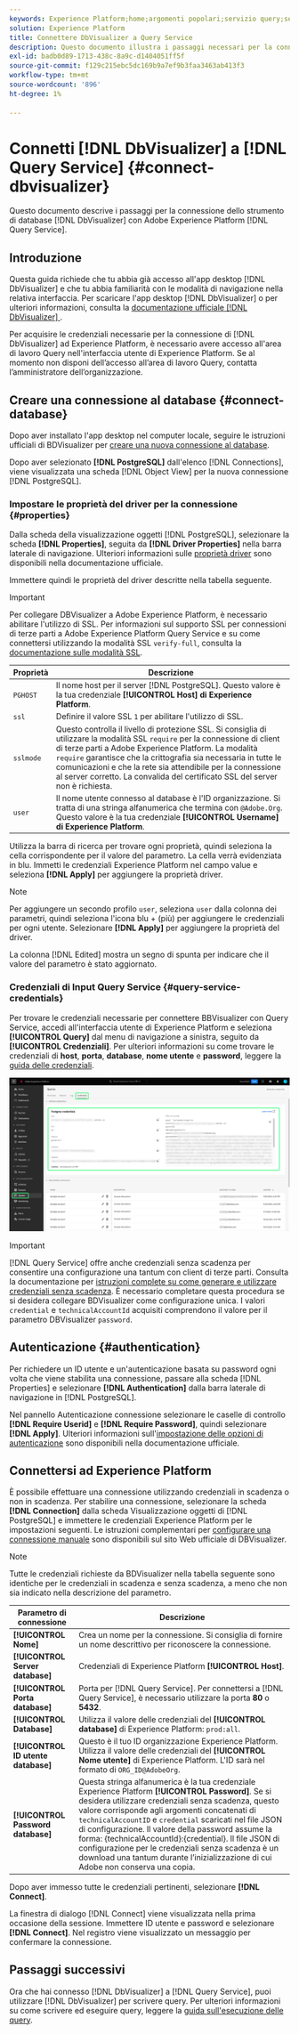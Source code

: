 ```yaml
---
keywords: Experience Platform;home;argomenti popolari;servizio query;servizio query;Db Visualizer;DbVisualizer;db visualizzaizer;connect to query service;
solution: Experience Platform
title: Connettere DbVisualizer a Query Service
description: Questo documento illustra i passaggi necessari per la connessione di DbVisualizer con Adobe Experience Platform Query Service.
exl-id: badb0d89-1713-438c-8a9c-d1404051ff5f
source-git-commit: f129c215ebc5dc169b9a7ef9b3faa3463ab413f3
workflow-type: tm+mt
source-wordcount: '896'
ht-degree: 1%

---
```


# Connetti [!DNL DbVisualizer] a [!DNL Query Service] {#connect-dbvisualizer}

Questo documento descrive i passaggi per la connessione dello strumento di database [!DNL DbVisualizer] con Adobe Experience Platform [!DNL Query Service].

## Introduzione

Questa guida richiede che tu abbia già accesso all&#39;app desktop [!DNL DbVisualizer] e che tu abbia familiarità con le modalità di navigazione nella relativa interfaccia. Per scaricare l&#39;app desktop [!DNL DbVisualizer] o per ulteriori informazioni, consulta la [documentazione ufficiale [!DNL DbVisualizer] ](https://www.dbvis.com/download/).

Per acquisire le credenziali necessarie per la connessione di [!DNL &#x200B; DbVisualizer] ad Experience Platform, è necessario avere accesso all&#39;area di lavoro Query nell&#39;interfaccia utente di Experience Platform. Se al momento non disponi dell’accesso all’area di lavoro Query, contatta l’amministratore dell’organizzazione.

## Creare una connessione al database {#connect-database}

Dopo aver installato l&#39;app desktop nel computer locale, seguire le istruzioni ufficiali di BDVisualizer per [creare una nuova connessione al database](https://confluence.dbvis.com/display/UG130/Create+a+New+Database+Connection).

Dopo aver selezionato **[!DNL PostgreSQL]** dall&#39;elenco [!DNL Connections], viene visualizzata una scheda [!DNL Object View] per la nuova connessione [!DNL PostgreSQL].

### Impostare le proprietà del driver per la connessione {#properties}

Dalla scheda della visualizzazione oggetti [!DNL PostgreSQL], selezionare la scheda **[!DNL Properties]**, seguita da **[!DNL Driver Properties]** nella barra laterale di navigazione. Ulteriori informazioni sulle [proprietà driver](https://confluence.dbvis.com/display/UG130/Configuring+Connection+Properties#ConfiguringConnectionProperties-DriverProperties) sono disponibili nella documentazione ufficiale.

Immettere quindi le proprietà del driver descritte nella tabella seguente.

>[!IMPORTANT]
>
>Per collegare DBVisualizer a Adobe Experience Platform, è necessario abilitare l&#39;utilizzo di SSL. Per informazioni sul supporto SSL per connessioni di terze parti a Adobe Experience Platform Query Service e su come connettersi utilizzando la modalità SSL `verify-full`, consulta la [documentazione sulle modalità SSL](./ssl-modes.md).

| Proprietà | Descrizione |
| ------ | ------ |
| `PGHOST` | Il nome host per il server [!DNL PostgreSQL]. Questo valore è la tua credenziale **[!UICONTROL Host] di Experience Platform**. |
| `ssl` | Definire il valore SSL `1` per abilitare l&#39;utilizzo di SSL. |
| `sslmode` | Questo controlla il livello di protezione SSL. Si consiglia di utilizzare la modalità SSL `require` per la connessione di client di terze parti a Adobe Experience Platform. La modalità `require` garantisce che la crittografia sia necessaria in tutte le comunicazioni e che la rete sia attendibile per la connessione al server corretto. La convalida del certificato SSL del server non è richiesta. |
| `user` | Il nome utente connesso al database è l&#39;ID organizzazione. Si tratta di una stringa alfanumerica che termina con `@Adobe.Org`. Questo valore è la tua credenziale **[!UICONTROL Username] di Experience Platform**. |

Utilizza la barra di ricerca per trovare ogni proprietà, quindi seleziona la cella corrispondente per il valore del parametro. La cella verrà evidenziata in blu. Immetti le credenziali Experience Platform nel campo value e seleziona **[!DNL Apply]** per aggiungere la proprietà driver.

>[!NOTE]
>
>Per aggiungere un secondo profilo `user`, seleziona `user` dalla colonna dei parametri, quindi seleziona l&#39;icona blu + (più) per aggiungere le credenziali per ogni utente. Selezionare **[!DNL Apply]** per aggiungere la proprietà del driver.

La colonna [!DNL Edited] mostra un segno di spunta per indicare che il valore del parametro è stato aggiornato.

### Credenziali di Input Query Service {#query-service-credentials}

Per trovare le credenziali necessarie per connettere BBVisualizer con Query Service, accedi all&#39;interfaccia utente di Experience Platform e seleziona **[!UICONTROL Query]** dal menu di navigazione a sinistra, seguito da **[!UICONTROL Credenziali]**. Per ulteriori informazioni su come trovare le credenziali di **host**, **porta**, **database**, **nome utente** e **password**, leggere la [guida delle credenziali](../ui/credentials.md).

![Pagina Credenziali dell&#39;area di lavoro Query Experience Platform con le credenziali evidenziate e le credenziali in scadenza.](../images/clients/dbvisualizer/query-service-credentials-page.png)

>[!IMPORTANT]
>
>[!DNL Query Service] offre anche credenziali senza scadenza per consentire una configurazione una tantum con client di terze parti. Consulta la documentazione per [istruzioni complete su come generare e utilizzare credenziali senza scadenza](../ui/credentials.md#non-expiring-credentials). È necessario completare questa procedura se si desidera collegare BDVisualizer come configurazione unica. I valori `credential` e `technicalAccountId` acquisiti comprendono il valore per il parametro DBVisualizer `password`.

## Autenticazione {#authentication}

Per richiedere un ID utente e un&#39;autenticazione basata su password ogni volta che viene stabilita una connessione, passare alla scheda [!DNL Properties] e selezionare **[!DNL Authentication]** dalla barra laterale di navigazione in [!DNL PostgreSQL].

Nel pannello Autenticazione connessione selezionare le caselle di controllo **[!DNL Require Userid]** e **[!DNL Require Password]**, quindi selezionare **[!DNL Apply]**. Ulteriori informazioni sull&#39;[impostazione delle opzioni di autenticazione](https://confluence.dbvis.com/display/UG140/Setting+Common+Authentication+Options) sono disponibili nella documentazione ufficiale.

## Connettersi ad Experience Platform

È possibile effettuare una connessione utilizzando credenziali in scadenza o non in scadenza. Per stabilire una connessione, selezionare la scheda **[!DNL Connection]** dalla scheda Visualizzazione oggetti di [!DNL PostgreSQL] e immettere le credenziali Experience Platform per le impostazioni seguenti. Le istruzioni complementari per [configurare una connessione manuale](https://confluence.dbvis.com/display/UG100/Setting+Up+a+Connection+Manually) sono disponibili sul sito Web ufficiale di DBVisualizer.

>[!NOTE]
>
>Tutte le credenziali richieste da BDVisualizer nella tabella seguente sono identiche per le credenziali in scadenza e senza scadenza, a meno che non sia indicato nella descrizione del parametro.

| Parametro di connessione | Descrizione |
|---|---|
| **[!UICONTROL Nome]** | Crea un nome per la connessione. Si consiglia di fornire un nome descrittivo per riconoscere la connessione. |
| **[!UICONTROL Server database]** | Credenziali di Experience Platform **[!UICONTROL Host]**. |
| **[!UICONTROL Porta database]** | Porta per [!DNL Query Service]. Per connettersi a [!DNL Query Service], è necessario utilizzare la porta **80** o **5432**. |
| **[!UICONTROL Database]** | Utilizza il valore delle credenziali del **[!UICONTROL database]** di Experience Platform: `prod:all`. |
| **[!UICONTROL ID utente database]** | Questo è il tuo ID organizzazione Experience Platform. Utilizza il valore delle credenziali del **[!UICONTROL Nome utente]** di Experience Platform. L&#39;ID sarà nel formato di `ORG_ID@AdobeOrg`. |
| **[!UICONTROL Password database]** | Questa stringa alfanumerica è la tua credenziale Experience Platform **[!UICONTROL Password]**. Se si desidera utilizzare credenziali senza scadenza, questo valore corrisponde agli argomenti concatenati di `technicalAccountID` e `credential` scaricati nel file JSON di configurazione. Il valore della password assume la forma: {technicalAccountId}:{credential}. Il file JSON di configurazione per le credenziali senza scadenza è un download una tantum durante l’inizializzazione di cui Adobe non conserva una copia. |

Dopo aver immesso tutte le credenziali pertinenti, selezionare **[!DNL Connect]**.

La finestra di dialogo [!DNL Connect] viene visualizzata nella prima occasione della sessione. Immettere ID utente e password e selezionare **[!DNL Connect]**. Nel registro viene visualizzato un messaggio per confermare la connessione.

## Passaggi successivi

Ora che hai connesso [!DNL DbVisualizer] a [!DNL Query Service], puoi utilizzare [!DNL DbVisualizer] per scrivere query. Per ulteriori informazioni su come scrivere ed eseguire query, leggere la [guida sull&#39;esecuzione delle query](../best-practices/writing-queries.md).
